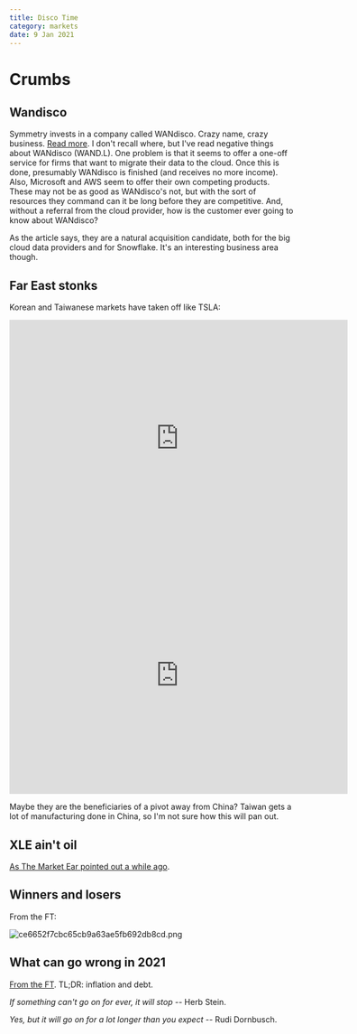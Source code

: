 ```yaml
---
title: Disco Time
category: markets
date: 9 Jan 2021
---
```


# Crumbs

## Wandisco 

Symmetry invests in a company called WANdisco. 
Crazy name, crazy business.
[Read more](https://seekingalpha.com/article/4397962-symmetry-invest-h2-2020-newsletter).
I don't recall where, but I've read negative things about WANdisco (WAND.L). 
One problem is that it seems to offer a one-off service for firms that want to migrate their data to the cloud.
Once this is done, presumably WANdisco is finished (and receives no more income). 
Also, Microsoft and AWS seem to offer their own competing products. These may not be as good as WANdisco's not, but with the sort of resources they command can it be long before they are competitive. And, without a referral from the cloud provider, how is the customer ever going to know about WANdisco?

As the article says, they are a natural acquisition candidate, both for the big cloud data providers and for Snowflake.
It's an interesting business area though.

## Far East stonks

Korean and Taiwanese markets have taken off like TSLA:

<iframe width="600" height="420" src="https://app.koyfin.com/share/cd723a813e/simple" frameBorder="0"></iframe>

<iframe width="600" height="420" src="https://app.koyfin.com/share/6214350bef/simple" frameBorder="0"></iframe>

Maybe they are the beneficiaries of a pivot away from China? Taiwan gets a lot of manufacturing done in China, so I'm not sure how this will pan out.

## XLE ain't oil

[As The Market Ear pointed out a while ago](https://themarketear.com/posts/c4rdAapg5_).

## Winners and losers
From the FT: 

![ce6652f7cbc65cb9a63ae5fb692db8cd.png]({attach}ce6652f7cbc65cb9a63ae5fb692db8cd.png)

## What can go wrong in 2021

[From the FT](https://www.ft.com/content/91efe8fa-857c-438a-a0f3-96dfb8e7daaa).
TL;DR: inflation and debt.

_If something can't go on for ever, it will stop_ -- Herb Stein.

_Yes, but it will go on for a lot longer than you expect_ -- Rudi Dornbusch.

